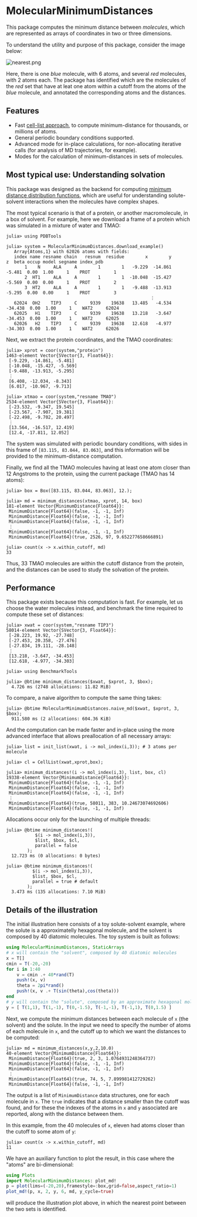 # MolecularMinimumDistances

This package computes the minimum distance between *molecules*, which are represented as arrays of coordinates in two or three dimensions. 

To understand the utility and purpose of this package, consider the image below:

![nearest.png](assets/nearest.png)

Here, there is one *blue* molecule, with 6 atoms, and several *red* molecules, with 2 atoms each. The package has identified which are the molecules of the *red* set that have at leat one atom within a cutoff from the atoms of the *blue* molecule, and annotated the corresponding atoms and the distances.

## Features

- Fast [cell-list approach](https://github.com/m3g/CellListMap.jl), to compute minimum-distance for thousands, or millions of atoms. 
- General periodic boundary conditions supported. 
- Advanced mode for in-place calculations, for non-allocating iterative calls (for analysis of MD trajectories, for example).
- Modes for the calculation of minimum-distances in sets of molecules.

## Most typical use: Understanding solvation

This package was designed as the backend for computing [minimum distance distribution functions](http://m3g.github.io/ComplexMixtures.jl), which are useful for understanding solute-solvent interactions when the molecules have complex shapes. 

The most typical scenario is that of a protein, or another macromolecule, in a box of solvent. For example, here we download a frame of a protein which was simulated in a mixture of water and TMAO: 

```julia-repl
julia> using PDBTools

julia> system = MolecularMinimumDistances.download_example()
   Array{Atoms,1} with 62026 atoms with fields:
   index name resname chain   resnum  residue        x        y        z  beta occup model segname index_pdb
       1    N     ALA     A        1        1   -9.229  -14.861   -5.481  0.00  1.00     1    PROT         1
       2  HT1     ALA     A        1        1  -10.048  -15.427   -5.569  0.00  0.00     1    PROT         2
       3  HT2     ALA     A        1        1   -9.488  -13.913   -5.295  0.00  0.00     1    PROT         3
                                                       ⋮ 
   62024  OH2    TIP3     C     9339    19638   13.485   -4.534  -34.438  0.00  1.00     1    WAT2     62024
   62025   H1    TIP3     C     9339    19638   13.218   -3.647  -34.453  0.00  1.00     1    WAT2     62025
   62026   H2    TIP3     C     9339    19638   12.618   -4.977  -34.303  0.00  1.00     1    WAT2     62026
```

Next, we extract the protein coordinates, and the TMAO coordinates:

```julia-repl
julia> xprot = coor(system,"protein")
1463-element Vector{SVector{3, Float64}}:
 [-9.229, -14.861, -5.481]
 [-10.048, -15.427, -5.569]
 [-9.488, -13.913, -5.295]
 ⋮
 [6.408, -12.034, -8.343]
 [6.017, -10.967, -9.713]

julia> xtmao = coor(system,"resname TMAO")
2534-element Vector{SVector{3, Float64}}:
 [-23.532, -9.347, 19.545]
 [-23.567, -7.907, 19.381]
 [-22.498, -9.702, 20.497]
 ⋮
 [13.564, -16.517, 12.419]
 [12.4, -17.811, 12.052]
```

The system was simulated with periodic boundary conditions, with sides in this frame of `[83.115, 83.044, 83.063]`, and this information will be provided to the minimum-distance computation.

Finally, we find all the TMAO molecules having at least one atom closer than 12 Angstroms to the protein, using the current package (TMAO has 14 atoms):

```julia-repl
julia> box = Box([83.115, 83.044, 83.063], 12.);

julia> md = minimum_distances(xtmao, xprot, 14, box)
181-element Vector{MinimumDistance{Float64}}:
 MinimumDistance{Float64}(false, -1, -1, Inf)
 MinimumDistance{Float64}(false, -1, -1, Inf)
 MinimumDistance{Float64}(false, -1, -1, Inf)
 ⋮
 MinimumDistance{Float64}(false, -1, -1, Inf)
 MinimumDistance{Float64}(true, 2526, 97, 9.652277658666891)

julia> count(x -> x.within_cutoff, md)
33
```

Thus, 33 TMAO molecules are within the cutoff distance from the protein, and the distances can be used to study the solvation of the protein.

## Performance

This package exists because this computation is fast. For example, let us choose the water molecules instead, and benchmark the time required to compute these set of distances:
```julia-repl
julia> xwat = coor(system,"resname TIP3")
58014-element Vector{SVector{3, Float64}}:
 [-28.223, 19.92, -27.748]
 [-27.453, 20.358, -27.476]
 [-27.834, 19.111, -28.148]
 ⋮
 [13.218, -3.647, -34.453]
 [12.618, -4.977, -34.303]

julia> using BenchmarkTools

julia> @btime minimum_distances($xwat, $xprot, 3, $box);
  4.726 ms (2748 allocations: 11.82 MiB)
```

To compare, a naive algorithm to compute the same thing takes:

```julia-repl
julia> @btime MolecularMinimumDistances.naive_md($xwat, $xprot, 3, $box);
  911.580 ms (2 allocations: 604.36 KiB)
```

And the computation can be made faster and in-place using the more advanced interface that allows preallocation of all necessary arrays:

```julia-repl
julia> list = init_list(xwat, i -> mol_index(i,3)); # 3 atoms per molecule

julia> cl = CellList(xwat,xprot,box);

julia> minimum_distances!(i -> mol_index(i,3), list, box, cl)
19338-element Vector{MinimumDistance{Float64}}:
 MinimumDistance{Float64}(false, -1, -1, Inf)
 MinimumDistance{Float64}(false, -1, -1, Inf)
 MinimumDistance{Float64}(false, -1, -1, Inf)
 ⋮
 MinimumDistance{Float64}(true, 58011, 383, 10.24673074692606)
 MinimumDistance{Float64}(false, -1, -1, Inf)
```

Allocations occur only for the launching of multiple threads:

```julia-repl
julia> @btime minimum_distances!(
           $(i -> mol_index(i,3)), 
           $list, $box, $cl, 
           parallel = false
        );
  12.723 ms (0 allocations: 0 bytes)

julia> @btime minimum_distances!(
          $(i -> mol_index(i,3)), 
          $list, $box, $cl,
          parallel = true # default
        );
  3.473 ms (135 allocations: 7.10 MiB)

```

## Details of the illustration

The initial illustration here consists of a toy solute-solvent example, where the solute is a approximatelly hexagonal molecule, and the solvent is composed by 40 diatomic molecules. The toy system is built as follows:

```julia
using MolecularMinimumDistances, StaticArrays
# x will contain the "solvent", composed by 40 diatomic molecules
x = T[]
cmin = T(-20,-20)
for i in 1:40
    v = cmin .+ 40*rand(T)
    push!(x, v)
    theta = 2pi*rand()
    push!(x, v .+ T(sin(theta),cos(theta)))
end
# y will contain the "solute", composed by an approximate hexagonal molecule
y = [ T(1,1), T(1,-1), T(0,-1.5), T(-1,-1), T(-1,1), T(0,1.5) ]
```

Next, we compute the minimum distances between each molecule of `x` (the solvent)
and the solute. In the input we need to specify the number of atoms of each molecule
in `x`, and the cutoff up to which we want the distances to be computed:

```julia-repl
julia> md = minimum_distances(x,y,2,10.0)
40-element Vector{MinimumDistance{Float64}}:
 MinimumDistance{Float64}(true, 2, 3, 1.0764931248364737)
 MinimumDistance{Float64}(false, -1, -1, Inf)
 MinimumDistance{Float64}(false, -1, -1, Inf)
 ⋮
 MinimumDistance{Float64}(true, 74, 5, 7.899981412729262)
 MinimumDistance{Float64}(false, -1, -1, Inf)
```

The output is a list of `MinimumDistance` data structures, one for each molecule in `x`. The `true` indicates that a distance smaller than the cutoff was found, and for these the indexes of the atoms in `x` and `y` associated are reported, along with the distance between them.

In this example, from the 40 molecules of `x`, eleven had atoms closer than the cutoff to some
atom of `y`:
```julia-repl
julia> count(x -> x.within_cutoff, md)
11
```

We have an auxiliary function to plot the result, in this case where the "atoms" are bi-dimensional:

```julia
using Plots
import MolecularMinimumDistances: plot_md!
p = plot(lims=(-20,20),framestyle=:box,grid=false,aspect_ratio=1)
plot_md!(p, x, 2, y, 6, md, y_cycle=true)
```
will produce the illustration plot above, in which the nearest point between the two sets is identified.

